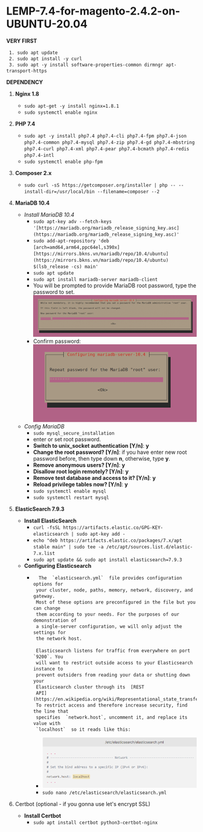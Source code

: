 # LEMP-7.4-for-magento-2.4.2-on-UBUNTU-20.04
**VERY FIRST**

	 1. sudo apt update
	 2. sudo apt install -y curl
	 3. sudo apt -y install software-properties-common dirmngr apt-transport-https
		 
**DEPENDENCY**
 1. **Nginx 1.8**
	 -  `sudo apt-get -y install nginx=1.8.1`
	 - `sudo systemctl enable nginx`

 2. **PHP 7.4**
	 - `sudo apt -y install php7.4 php7.4-cli php7.4-fpm php7.4-json php7.4-common php7.4-mysql php7.4-zip php7.4-gd php7.4-mbstring php7.4-curl php7.4-xml php7.4-pear php7.4-bcmath php7.4-redis php7.4-intl`
	 - `sudo systemctl enable php-fpm`
	 
 3. **Composer 2.x**
	- `sudo curl -sS https://getcomposer.org/installer | php -- --install-dir=/usr/local/bin --filename=composer --2`

 4. **MariaDB 10.4** 
	- *Install MariaDB 10.4* 
		 -  `sudo apt-key adv --fetch-keys '[https://mariadb.org/mariadb_release_signing_key.asc](https://mariadb.org/mariadb_release_signing_key.asc)'`
		 - `sudo add-apt-repository 'deb [arch=amd64,arm64,ppc64el,s390x] [https://mirrors.bkns.vn/mariadb/repo/10.4/ubuntu](https://mirrors.bkns.vn/mariadb/repo/10.4/ubuntu) $(lsb_release -cs) main'`
		 - `sudo apt update`
		 - `sudo apt install mariadb-server mariadb-client`
		 - You will be prompted to provide MariaDB root password, type the password to set.![password](https://github.com/beobungbu/LEMP-7.4-for-magento-2.4.2/raw/b6d2a143be3eb218999e636389b4e5816ef0b56a/mariadb-10-4-installing-asking-for-root-password.png)
		 - Confirm password:
		 ![confirm password](https://github.com/beobungbu/LEMP-7.4-for-magento-2.4.2/raw/main/mariadb-10-4-installing-confirm-for-root-password.png)
	 - *Config MariaDB*
		 - `sudo mysql_secure_installation`
		 - enter or set root password.
		 - **Switch to unix_socket authentication [Y/n]**: **y**
		 - **Change the root password? [Y/n]**: if you have enter new root password before, then type down **n**, otherwise, type **y**.
		 - **Remove anonymous users? [Y/n]**: **y**
		 - **Disallow root login remotely? [Y/n]**: **y**
		 - **Remove test database and access to it? [Y/n]**: **y**
		 - **Reload privilege tables now? [Y/n]**: **y**
		 - `sudo systemctl enable mysql`
		 - `sudo systemctl restart mysql`
 5. **ElasticSearch 7.9.3** 
	 - **Install ElasticSearch**
	   - `curl -fsSL https://artifacts.elastic.co/GPG-KEY-elasticsearch | sudo apt-key add -`
	   - `echo "deb https://artifacts.elastic.co/packages/7.x/apt stable main" | sudo tee -a /etc/apt/sources.list.d/elastic-7.x.list`
	   - `sudo apt update && sudo apt install elasticsearch=7.9.3`
	  -  **Configuring Elasticsearch**
		  -		  The  `elasticsearch.yml`  file provides configuration options for
				 your cluster, node, paths, memory, network, discovery, and gateway.
				 Most of these options are preconfigured in the file but you can change
				 them according to your needs. For the purposes of our demonstration of
				 a single-server configuration, we will only adjust the settings for
				 the network host.
				 
				 Elasticsearch listens for traffic from everywhere on port  `9200`. You
				 will want to restrict outside access to your Elasticsearch instance to
				 prevent outsiders from reading your data or shutting down your
				 Elasticsearch cluster through its  [REST
				 API](https://en.wikipedia.org/wiki/Representational_state_transfer).
				 To restrict access and therefore increase security, find the line that
				 specifies  `network.host`, uncomment it, and replace its value with 
				 `localhost`  so it reads like this:
			- ![elasticSearchLocalhostConfig](https://github.com/beobungbu/LEMP-7.4-for-magento-2.4.2/raw/main/elasticsearch.PNG)
			- `sudo nano /etc/elasticsearch/elasticsearch.yml`

 6. Certbot (optional - if you gonna use let's encrypt SSL)
	 - **Install Certbot**
	   - `sudo apt install certbot python3-certbot-nginx`
